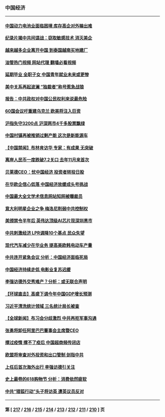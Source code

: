 ### 中国经济
---
#### [中国动力电池业面临困境 库存高企对外输出难](../../pages/ncid283/n14020182.md?06221245) 
#### [纪录片揭中共间谍战：窃取敏感技术 消灭美企](../../pages/ncid283/n14020544.md?06221245) 
#### [越来越多企业离开中国 到泰国越南买地建厂](../../pages/ncid283/n14020536.md?06221245) 
#### [油管热门视频 网站代理 翻墙必看视频](http://138.2.39.72:81/youtube.html?epic-marker?06221245)
#### [延期毕业 全职子女 中国青年就业未来或更惨](../../pages/ncid283/n14020185.md?06221245) 
#### [美中关系再起波澜 “独裁者”称号惹急战狼](../../pages/ncid283/n14020509.md?06221245) 
#### [报告：中共政权对中国公民权利来说最危险](../../pages/ncid283/n14020484.md?06221245) 
#### [60国会议吁重建乌克兰 欧美将注入巨资](../../pages/ncid283/n14020395.md?06221245) 
#### [沪指失守3200点 沪深两市4千多股票飘绿](../../pages/ncid283/n14020275.md?06221245) 
#### [中国村镇再被推销过剩产能 这次是新能源车](../../pages/ncid283/n14020186.md?06221245) 
#### [【中国禁闻】布林肯访华 专家：有成果 无突破](../../pages/ncid283/n14019778.md?06221245) 
#### [离岸人民币一度跌破7.2关口 去年11月来首次](../../pages/ncid283/n14020140.md?06221245) 
#### [贝莱德CEO：忧中国经济 投资者转投日股](../../pages/ncid283/n14019859.md?06221245) 
#### [在华欧企信心低落 中国经济放缓成头号挑战](../../pages/ncid283/n14019974.md?06221245) 
#### [中国最大全文学术信息网站知网被曝裁员](../../pages/ncid283/n14019905.md?06221245) 
#### [意大利明星企业之争 梅洛尼削弱中共控制权](../../pages/ncid283/n14019824.md?06221245) 
#### [美颁禁令半年后 英伟达顶级AI芯片现深圳黑市](../../pages/ncid283/n14019731.md?06221245) 
#### [中共刺激经济 LPR调降10个基点 民众失望](../../pages/ncid283/n14019484.md?06221245) 
#### [现代汽车减少在华业务 提高美欧韩电动车产量](../../pages/ncid283/n14019694.md?06221245) 
#### [中共连开紧急会议 分析：中国经济面临死局](../../pages/ncid283/n14019708.md?06221245) 
#### [中国经济持续走低 电影业复苏迟缓](../../pages/ncid283/n14019588.md?06221245) 
#### [李强访德外交秀难产？分析：或无联合声明](../../pages/ncid283/n14019652.md?06221245) 
#### [【环球直击】高盛下调今年中国GDP增长预测](../../pages/ncid283/n14019191.md?06221245) 
#### [习近平清洗统计领域 三名统计局长被查](../../pages/ncid283/n14019453.md?06221245) 
#### [【全球新闻】布习会分歧激烈 中共再拒军事沟通](../../pages/ncid283/n14019470.md?06221245) 
#### [张勇将卸任阿里巴巴董事会主席暨CEO](../../pages/ncid283/n14019409.md?06221245) 
#### [撑过疫情 撑不了疫后 中国超商频传闭店](../../pages/ncid283/n14019252.md?06221245) 
#### [欧盟将审查对外投资和出口管制 剑指中共](../../pages/ncid283/n14019186.md?06221245) 
#### [上任后首次海外出行 李强访德引关注](../../pages/ncid283/n14019120.md?06221245) 
#### [史上最卷的618购物节 分析：消费依然疲软](../../pages/ncid283/n14019104.md?06221245) 
#### [中共“猎狐行动”头子将访英 遭英议员反对](../../pages/ncid283/n14019129.md?06221245) 

---
#### 第 [ [217](./217.md?06221245) / [216](./216.md?06221245) / [215](./215.md?06221245) / [214](./214.md?06221245) / [213](./213.md?06221245) / [212](./212.md?06221245) / [211](./211.md?06221245) / [210](./210.md?06221245) ] 页
